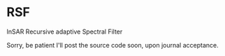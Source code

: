 RSF
=========

InSAR Recursive adaptive Spectral Filter

Sorry, be patient I'll post the source code soon, upon journal acceptance.
